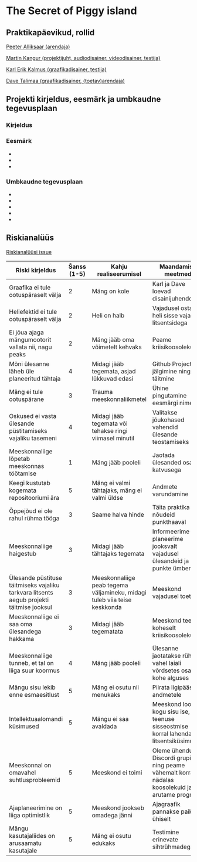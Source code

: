 # The Secret of Piggy island
## Praktikapäevikud, rollid

[Peeter Alliksaar (arendaja)](https://github.com/TLUHK-RIF22/multimeediumi_praktika_Ryhm_1/issues/22)

[Martin Kangur (projektijuht, audiodisainer, videodisainer, testija)](https://github.com/TLUHK-RIF22/multimeediumi_praktika_Ryhm_1/issues/19)

[Karl Erik Kalmus (graafikadisainer, testija)](https://github.com/TLUHK-RIF22/multimeediumi_praktika_Ryhm_1/issues/21)

[Dave Talimaa (graafikadisainer, (toetav)arendaja)](https://github.com/orgs/TLUHK-RIF22/projects/7/views/1?pane=issue&itemId=52156977)
## Projekti kirjeldus, eesmärk ja umbkaudne tegevusplaan
### Kirjeldus

### Eesmärk
-
-
-
### Umbkaudne tegevusplaan
-
-
-
-
-

## Riskianalüüs
[Riskianalüüsi issue](https://github.com/TLUHK-RIF22/multimeediumi_praktika_Ryhm_1/issues/16)

| Riski kirjeldus                                           | Šanss (1-5) | Kahju realiseerumisel                                   | Maandamise meetmed                                |
| ---------------------------------------------------------- | ----------- | -------------------------------------------------------- | -------------------------------------------------- |
| Graafika ei tule ootuspäraselt välja | 2 | Mäng on kole | Karl ja Dave loevad disainijuhendeid |
| Heliefektid ei tule ootuspäraselt välja | 2 | Heli on halb | Vajadusel ostame heli sisse vajalike litsentsidega |
|Ei jõua ajaga mängumootorit vallata nii, nagu peaks | 2 |Mäng jääb oma võimetelt kehvaks | Peame kriisikoosoleku  |
| Mõni ülesanne läheb üle planeeritud tähtaja | 4 | Midagi jääb tegemata, asjad lükkuvad edasi | Github Projects jälgimine ning täitmine |
| Mäng ei tule ootuspärane | 3 | Trauma meeskonnaliikmetel | Ühine pingutamine eesmärgi nimel |
| Oskused ei vasta ülesande püstitamiseks vajaliku tasemeni | 4 | Midagi jääb tegemata või tehakse ringi viimasel minutil | Valitakse jõukohased vahendid ülesande teostamiseks|
| Meeskonnaliige lõpetab meeskonnas töötamise | 1 | Mäng jääb pooleli | Jaotada ülesanded osalise katvusega |
| Keegi kustutab kogemata repositooriumi ära | 5 | Mäng ei valmi tähtajaks, mäng ei valmi üldse | Andmete varundamine |
| Õppejõud ei ole rahul rühma tööga | 3 | Saame halva hinde | Täita praktika nõudeid punkthaaval |
| Meeskonnaliige haigestub | 3 | Midagi jääb tähtajaks tegemata | Informeerime ja planeerime jooksvalt vajadusel ülesandeid ja punkte ümber |
| Ülesande püstituse täitmiseks vajaliku tarkvara litsents aegub projekti täitmise jooksul | 3 | Meeskonnaliige peab tegema väljamineku, midagi tuleb viia teise keskkonda | Meeskond vajadusel toetab |
| Meeskonnaliige ei saa oma ülesandega hakkama | 3 | Midagi jääb tegematata | Meeskond teeb koheselt kriisikoosoleku |
| Meeskonnaliige tunneb, et tal on liiga suur koormus | 4 | Mäng jääb pooleli | Ülesanne jaotatakse rühma vahel laiali võrdsetes osades kohe alguses |
| Mängu sisu lekib enne esmaesitlust | 5 | Mäng ei osutu nii menukaks | Piirata ligipääsu andmetele |
| Intellektuaalomandi küsimused | 5 | Mängu ei saa avaldada | Meeskond loob kogu sisu ise, teenuse sisseostmise korral lahendab litsentsiküsimused |
| Meeskonnal on omavahel suhtlusprobleemid | 5 | Meeskond ei toimi | Oleme ühenduses Discordi grupis ning peame vähemalt korra nädalas koosolekuid ja arutame progressi |
| Ajaplaneerimine on liiga optimistlik  | 5 | Meeskond jookseb omadega jänni | Ajagraafik pannakse paika ühiselt |
| Mängu kasutajaliides on arusaamatu kasutajale | 5 | Mäng ei osutu edukaks | Testimine erinevate sihtrühmadega |


